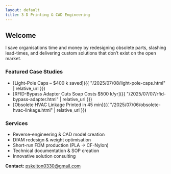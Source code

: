 ```yaml
---
layout: default
title: 3-D Printing & CAD Engineering
---
```


## Welcome
I save organisations time and money by redesigning obsolete parts, slashing lead-times,
and delivering custom solutions that don’t exist on the open market.

### Featured Case Studies
* [Light-Pole Caps – $400 k saved]({{ "/2025/07/08/light-pole-caps.html" | relative_url }})
* [RFID-Bypass Adapter Cuts Soap Costs $500 k/yr]({{ "/2025/07/07/rfid-bypass-adapter.html" | relative_url }})
* [Obsolete HVAC Linkage Printed in 45 min]({{ "/2025/07/06/obsolete-hvac-linkage.html" | relative_url }})

### Services
* Reverse-engineering & CAD model creation
* DfAM redesign & weight optimisation
* Short-run FDM production (PLA → CF-Nylon)
* Technical documentation & SOP creation
* Innovative solution consulting

**Contact:** pskelton0330@gmail.com
